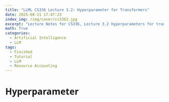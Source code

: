 ```yaml
---
title: "LLML CS336 Lecture 3.2: Hyperparameter for Transformers"
date: 2025-08-21 17:47:23
index_img: /img/cover/cs3363.jpg
excerpt: "Lecture Notes for CS336, Lecture 3.2 Hyperparameters for transformers."
math: True
categories:
  - Artificial Intelligence
  - LLM
tags:
  - Finished
  - Tutorial
  - LLM
  - Resource Accounting
---
```


<style>
  html, body, .markdown-body {
    font-family: Georgia, sans, serif;
  }
</style>

# Hyperparameter


